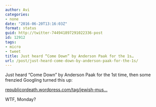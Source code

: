 ```yaml
---
author: Avi
categories:
- none
date: "2016-06-20T13:16:03Z"
format: status
guid: http://twitter-744941897291022336-post
id: 12912
tags:
- micro
- tweet
title: Just heard “Come Down” by Anderson Paak for the 1s…
url: /post/just-heard-come-down-by-anderson-paak-for-the-1s/
---
```

Just heard “Come Down” by Anderson Paak for the 1st time, then some frenzied Googling turned this up:

[republicordeath.wordpress.com/tag/jewish-mus…](https://republicordeath.wordpress.com/tag/jewish-music/)

WTF, Monday?